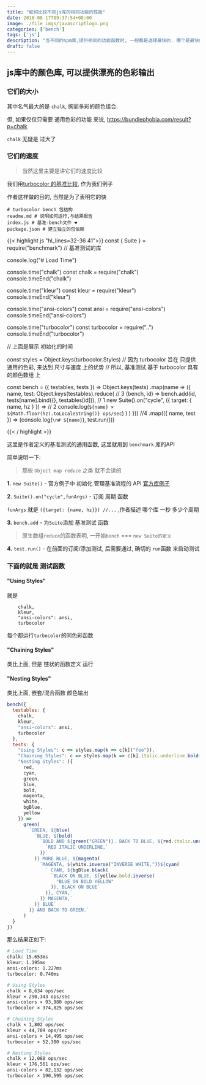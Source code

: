 ```yaml
---
title: "如何比较不同js库的相同功能的性能"
date: 2018-08-17T09:37:54+08:00
image: ./file_imgs/javascriptlogo.png
categories: ['bench']
tags: ['js']
description: "当不同的npm库,提供相同的功能函数时, 一般都是选择最快的. 哪个是最快的? 那首先是建立基准比较的文件运行一下,以 turbocolor 为例"
draft: false
---
```


## js库中的颜色库, 可以提供漂亮的色彩输出

### 它们的大小

其中名气最大的是 `chalk`, 绚丽多彩的颜色组合.

但, 如果仅仅只需要 通用色彩的功能 来说, https://bundlephobia.com/result?p=chalk

`chalk` 无疑是 过大了 

### 它们的速度

> 当然这里主要是讲它们的速度比较

我们用[turbocolor 的基准比较](https://github.com/jorgebucaran/turbocolor/tree/master/bench), 作为我们例子

作者这样做的目的, 当然是为了表明它的快

```
# turbocolor bench 包结构
readme.md # 说明如何运行,与结果报告
index.js # 基准-bench文件 ❤️
package.json # 建立独立的包依赖
```

{{< highlight js "hl_lines=32-36 41">}}
const { Suite } = require("benchmark") // 基准测试的库

console.log("# Load Time")

console.time("chalk")
const chalk = require("chalk")
console.timeEnd("chalk")

console.time("kleur")
const kleur = require("kleur")
console.timeEnd("kleur")

console.time("ansi-colors")
const ansi = require("ansi-colors")
console.timeEnd("ansi-colors")

console.time("turbocolor")
const turbocolor = require("..")
console.timeEnd("turbocolor")

//  上面是展示 初始化的时间

const styles = Object.keys(turbocolor.Styles) // 因为 turbocolor 旨在 只提供 通用的色彩, 来达到 尺寸与速度 上的优势
// 所以, 基准测试 基于 turbocolor 具有的颜色数组 上 

const bench = ({ testables, tests }) =>
  Object.keys(tests)
    .map(name => ({
      name,
      test: Object.keys(testables).reduce(
          // 3
        (bench, id) => bench.add(id, tests[name].bind({}, testables[id])),
        // 1
        new Suite().on("cycle", ({ target: { name, hz } }) =>
        // 2
          console.log(`${name} × ${Math.floor(hz).toLocaleString()} ops/sec`)
        )
      )
    }))
                //4
    .map(({ name, test }) => (console.log(`\n# ${name}`), test.run()))

{{< / highlight >}}

这里是作者定义的基准测试的通用函数, 这里就用到 `benchmark` 库的API

简单说明一下: 

> 那些 `Object map reduce` 之类 就不会讲的

<b>1.</b> `new Suite()` - 官方例子中 初始化 管理基准流程的 API [官方库例子](https://github.com/bestiejs/benchmark.js#installation)

<b>2.</b> `Suite().on("cycle",funArgs)` - 订阅 周期 函数

`funArgs` 就是 `({target: {name, hz}}) //...` ,作者描述 哪个库 一秒 多少个周期

<b>3.</b> `bench.add` - 为`Suite`添加 基准测试 函数

>原生数组`reduce`的函数表明, 一开始`bench` === `new Suite的定义`

<b>4.</b> `test.run()` - 在前面的订阅/添加测试, 后需要通过, 确切的 `run`函数 来启动测试


### 下面的就是 测试函数

#### "Using Styles"

就是

``` 
    chalk,
    kleur,
    "ansi-colors": ansi,
    turbocolor
```

每个都运行`turbocolor`的同色彩函数

#### "Chaining Styles"

类比上面, 但是 链状的函数定义 运行

#### "Nesting Styles"

类比上面, 嵌套/混合函数 颜色输出

``` js
bench({
  testables: {
    chalk,
    kleur,
    "ansi-colors": ansi,
    turbocolor
  },
  tests: {
    "Using Styles": c => styles.map(k => c[k]("foo")),
    "Chaining Styles": c => styles.map(k => c[k].italic.underline.bold("bar")),
    "Nesting Styles": ({
      red,
      cyan,
      green,
      blue,
      bold,
      magenta,
      white,
      bgBlue,
      yellow
    }) =>
      green(
        `GREEN, ${blue(
          `BLUE, ${bold(
            `BOLD AND ${green("GREEN")}. BACK TO BLUE, ${red.italic.underline(
              `RED ITALIC UNDERLINE,`
            )}`
          )} MORE BLUE, ${magenta(
            `MAGENTA, ${white.inverse("INVERSE WHITE,")}${cyan(
              ` CYAN, ${bgBlue.black(
                `BLACK ON BLUE, ${yellow.bold.inverse(
                  "BLUE ON BOLD YELLOW"
                )}, BLACK ON BLUE`
              )}, CYAN,`
            )} MAGENTA,`
          )} BLUE`
        )} AND BACK TO GREEN.`
      )
  }
})
```

那么结果正如下:

``` sh
# Load Time
chalk: 15.653ms
kleur: 1.195ms
ansi-colors: 1.227ms
turbocolor: 0.740ms

# Using Styles
chalk × 8,634 ops/sec
kleur × 290,343 ops/sec
ansi-colors × 93,980 ops/sec
turbocolor × 374,825 ops/sec

# Chaining Styles
chalk × 1,802 ops/sec
kleur × 44,709 ops/sec
ansi-colors × 14,495 ops/sec
turbocolor × 52,300 ops/sec

# Nesting Styles
chalk × 12,088 ops/sec
kleur × 176,561 ops/sec
ansi-colors × 82,132 ops/sec
turbocolor × 190,595 ops/sec
```